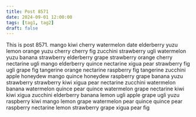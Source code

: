 ```yaml
---
title: Post 8571
date: 2024-09-01 12:00:00
tags: [tag1, tag2]
draft: false
---
```

This is post 8571.
mango
kiwi
cherry
watermelon
date
elderberry
yuzu
lemon
orange
yuzu
cherry
cherry
fig
zucchini
strawberry
ugli
watermelon
yuzu
banana
strawberry
elderberry
grape
strawberry
orange
cherry
nectarine
ugli
mango
elderberry
quince
nectarine
xigua
pear
strawberry
fig
ugli
grape
fig
tangerine
orange
nectarine
raspberry
fig
tangerine
zucchini
apple
honeydew
mango
quince
honeydew
raspberry
grape
banana
yuzu
strawberry
strawberry
kiwi
xigua
pear
nectarine
zucchini
watermelon
banana
watermelon
quince
pear
quince
watermelon
grape
nectarine
kiwi
kiwi
xigua
zucchini
elderberry
banana
lemon
ugli
apple
grape
ugli
yuzu
raspberry
kiwi
mango
lemon
grape
watermelon
pear
quince
quince
pear
raspberry
nectarine
lemon
strawberry
grape
xigua
pear
fig
